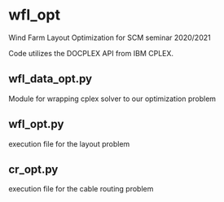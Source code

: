 # wfl_opt
Wind Farm Layout Optimization for SCM seminar 2020/2021

Code utilizes the DOCPLEX API from IBM CPLEX.

## wfl_data_opt.py
Module for wrapping cplex solver to our optimization problem

## wfl_opt.py
execution file for the layout problem

## cr_opt.py
execution file for the cable routing problem
